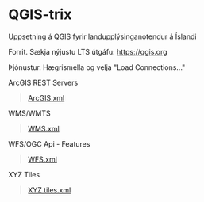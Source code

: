 # QGIS-trix

Uppsetning á QGIS fyrir landupplýsinganotendur á Íslandi

Forrit. Sækja nýjustu LTS útgáfu:
https://qgis.org


Þjónustur. Hægrismella og velja "Load Connections..."

ArcGIS REST Servers 
> [ArcGIS.xml](https://github.com/thorsteinnkr/QGIS-trix/blob/main/ArcGIS.xml)

WMS/WMTS 
> [WMS.xml](https://github.com/thorsteinnkr/QGIS-trix/blob/main/WMS.xml)

WFS/OGC Api - Features 
> [WFS.xml](https://github.com/thorsteinnkr/QGIS-trix/blob/main/WFS.xml)

XYZ Tiles 
> [XYZ tiles.xml](https://github.com/thorsteinnkr/QGIS-trix/blob/main/XYZ%20tiles.xml)
